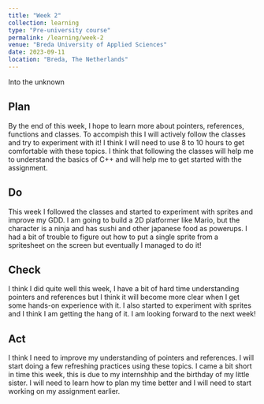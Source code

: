 ```yaml
---
title: "Week 2"
collection: learning
type: "Pre-university course"
permalink: /learning/week-2
venue: "Breda University of Applied Sciences"
date: 2023-09-11
location: "Breda, The Netherlands"
---
```


Into the unknown

## Plan

<!---
NOTE: Fill this section in at the beginning of the week!

What do you plan to do this week? What new knowledge do you want to acquire? Do you want to follow any of the learning units for the course? Do you want to work on the assignment for the course? How much time do you estimate you will spend on these tasks?
-->

By the end of this week, I hope to learn more about pointers, references, functions and classes. To accompish this I will actively follow the classes and try to experiment with it! I think I will need to use 8 to 10 hours to get comfortable with these topics. I think that following the classes will help me to understand the basics of C++ and will help me to get started with the assignment.

## Do

<!---
NOTE: Fill this in during the week.

What were you actually able to accomplish? Was it more or less than what you planned? Was the amount of time you thought you would spend on it accurate? If not, what took longer than you thought it would?

Provide as much context as possible. Use code snippets or take screenshots of what you were able to accomplish. Please provide references to any additional sources of information that helped you.
-->

This week I followed the classes and started to experiment with sprites and improve my GDD. I am going to build a 2D platformer like Mario, but the character is a ninja and has sushi and other japanese food as powerups. I had a bit of trouble to figure out how to put a single sprite from a spritesheet on the screen but eventually I managed to do it!

## Check

<!---
Note: Fill this in at the end of the week.

What went well? What didn't go so well? What was the most important thing you learned this week?

Did you receive any feedback from the lecturer or your peers? If so, what was that feedback? Were you able to incorporate that feedback?

Did you give anyone else feedback? Who did you give feedback to? How did they respond to your feedback?

NOTE: Any source of feedback is feedback!
-->

I think I did quite well this week, I have a bit of hard time understanding pointers and references but I think it will become more clear when I get some hands-on experience with it. I also started to experiment with sprites and I think I am getting the hang of it. I am looking forward to the next week!

## Act

<!---
Note: Fill this in at the end of the week.

What action points can you identify from this week? What would you like to improve? What would you like to continue to strengthen?

If your planned time estimates were not accurate, what would you do to improve them?
-->

I think I need to improve my understanding of pointers and references. I will start doing a few refreshing practices using these topics. I came a bit short in time this week, this is due to my internshhip and the birthday of my little sister. I will need to learn how to plan my time better and I will need to start working on my assignment earlier.
